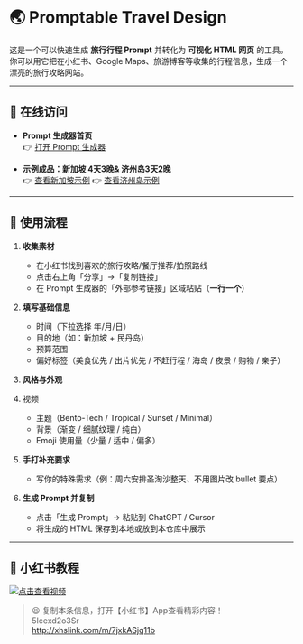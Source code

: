 # 🌏 Promptable Travel Design

这是一个可以快速生成 **旅行行程 Prompt** 并转化为 **可视化 HTML 网页** 的工具。  
你可以用它把在小红书、Google Maps、旅游博客等收集的行程信息，生成一个漂亮的旅行攻略网站。

---

## 📌 在线访问

- **Prompt 生成器首页**  
  👉 [打开 Prompt 生成器](https://jianan-huang0609.github.io/Promptable_TravelDesign)

- **示例成品：新加坡 4天3晚& 济州岛3天2晚**  
  👉 [查看新加坡示例](https://jianan-huang0609.github.io/Promptable_TravelDesign/SINGAPORE_v4.html)
  👉 [查看济州岛示例](https://jianan-huang0609.github.io/Promptable_TravelDesign/Jeju.html)

---

## 🚀 使用流程

1. **收集素材**  
   - 在小红书找到喜欢的旅行攻略/餐厅推荐/拍照路线  
   - 点击右上角「分享」→「复制链接」  
   - 在 Prompt 生成器的「外部参考链接」区域粘贴（**一行一个**）

2. **填写基础信息**  
   - 时间（下拉选择 年/月/日）  
   - 目的地（如：新加坡 + 民丹岛）  
   - 预算范围  
   - 偏好标签（美食优先 / 出片优先 / 不赶行程 / 海岛 / 夜景 / 购物 / 亲子）  

3. **风格与外观**
4. 视频
   - 主题（Bento-Tech / Tropical / Sunset / Minimal）  
   - 背景（渐变 / 细腻纹理 / 纯白）  
   - Emoji 使用量（少量 / 适中 / 偏多）

5. **手打补充要求**  
   - 写你的特殊需求（例：周六安排圣淘沙整天、不用图片改 bullet 要点）

6. **生成 Prompt 并复制**  
   - 点击「生成 Prompt」→ 粘贴到 ChatGPT / Cursor  
   - 将生成的 HTML 保存到本地或放到本仓库中展示

---

## 🎥 小红书教程

[![点击查看视频](https://github.com/Jianan-Huang0609/Promptable_TravelDesign/raw/main/assets/WechatIMG327.jpg)](http://xhslink.com/m/7jxkASjq11b "67 我发现了一篇小红书笔记，快来看吧 😆")

> 😆 复制本条信息，打开【小红书】App查看精彩内容！  
> 5Icexd2o3Sr  
> http://xhslink.com/m/7jxkASjq11b

